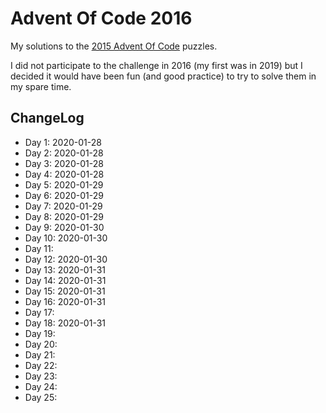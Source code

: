 # Advent Of Code 2016

My solutions to the [2015 Advent Of Code](https://adventofcode.com/2016) puzzles.

I did not participate to the challenge in 2016 (my first was in 2019) but I decided it would have been fun (and good practice) to try to solve them in my spare time.

## ChangeLog

* Day 1: 2020-01-28
* Day 2: 2020-01-28
* Day 3: 2020-01-28
* Day 4: 2020-01-28
* Day 5: 2020-01-29
* Day 6: 2020-01-29
* Day 7: 2020-01-29
* Day 8: 2020-01-29
* Day 9: 2020-01-30
* Day 10: 2020-01-30
* Day 11: 
* Day 12: 2020-01-30
* Day 13: 2020-01-31
* Day 14: 2020-01-31
* Day 15: 2020-01-31
* Day 16: 2020-01-31
* Day 17: 
* Day 18: 2020-01-31
* Day 19: 
* Day 20:
* Day 21:
* Day 22: 
* Day 23:
* Day 24:
* Day 25:
